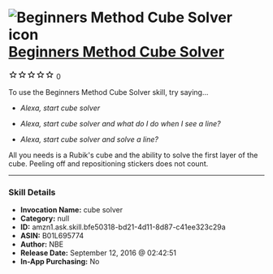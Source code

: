 # &nbsp;<img src="skill_icon" alt="Beginners Method Cube Solver icon" width="36"> [Beginners Method Cube Solver](http://alexa.amazon.com/#skills/amzn1.ask.skill.bfe50318-bd21-4d11-8d87-c41ee323c29a)
![0 stars](../../images/ic_star_border_black_18dp_1x.png)![0 stars](../../images/ic_star_border_black_18dp_1x.png)![0 stars](../../images/ic_star_border_black_18dp_1x.png)![0 stars](../../images/ic_star_border_black_18dp_1x.png)![0 stars](../../images/ic_star_border_black_18dp_1x.png) 0

To use the Beginners Method Cube Solver skill, try saying...

* *Alexa, start cube solver*

* *Alexa, start cube solver and what do I do when I see a line?*

* *Alexa, start cube solver and solve a line?*

All you needs is a Rubik's cube and the ability to solve the first layer of the cube.  Peeling off and repositioning stickers does not count.

***

### Skill Details

* **Invocation Name:** cube solver
* **Category:** null
* **ID:** amzn1.ask.skill.bfe50318-bd21-4d11-8d87-c41ee323c29a
* **ASIN:** B01L695774
* **Author:** NBE
* **Release Date:** September 12, 2016 @ 02:42:51
* **In-App Purchasing:** No
